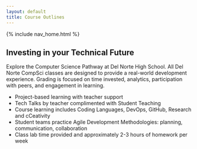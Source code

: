 ```yaml
---
layout: default
title: Course Outlines
---
```


{% include nav_home.html %}

## Investing in your Technical Future

Explore the Computer Science Pathway at Del Norte High School. All Del Norte CompSci classes are designed to provide a real-world development experience. Grading is focused on time invested, analytics, participation with peers, and engagement in learning.

- Project-based learning with teacher support
- Tech Talks by teacher complimented with Student Teaching
- Course learning includes Coding Languages, DevOps, GitHub, Research and cCeativity
- Student teams practice Agile Development Methodologies: planning, communication, collaboration
- Class lab time provided and approximately 2-3 hours of homework per week
